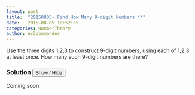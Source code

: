 ```yaml
---
layout: post
title:  "20150805- Find How Many 9-digit Numbers **"
date:   2015-08-05 18:52:55
categories: NumberTheory
author: ev3commander
---
```


Use the three digits 1,2,3 to construct 9-digit numbers, using each of 1,2,3 at least once. How many such 9-digit numbers are there?



### Solution <button>Show / Hide</button>

<solution>

Coming soon

</solution>


